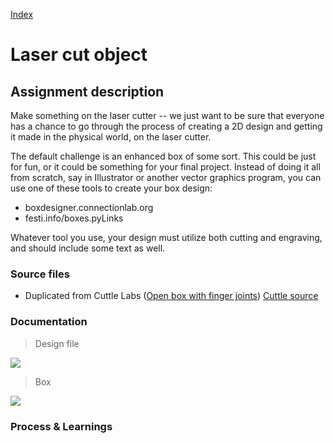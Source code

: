 [Index](index.html)

# Laser cut object

## Assignment description
Make something on the laser cutter -- we just want to be sure that everyone has a chance to go through the process of creating a 2D design and getting it made in the physical world, on the laser cutter.

The default challenge is an enhanced box of some sort. This could be just for fun, or it could be something for your final project. Instead of doing it all from scratch, say in Illustrator or another vector graphics program, you can use one of these tools to create your box design:
- boxdesigner.connectionlab.org
- festi.info/boxes.pyLinks

Whatever tool you use, your design must utilize both cutting and engraving, and should include some text as well.

### Source files
* Duplicated from Cuttle Labs ([Open box with finger joints](https://cuttle.xyz/@cuttle/Open-Box-with-Finger-Joints-D2ugGEvYUNfd)) [Cuttle source](https://cuttle.xyz/@tflo/Open-Box-with-Finger-Joints-oh2qPcIg7soZ) 

### Documentation
> Design file

![](./assets/)

> Box

![](./assets/)

### Process & Learnings